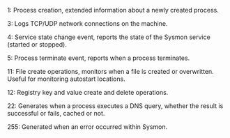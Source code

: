 1: Process creation, extended information about a newly created process.

3: Logs TCP/UDP network connections on the machine.

4: Service state change event, reports the state of the Sysmon service (started or stopped).

5: Process terminate event, reports when a process terminates.

11: File create operations, monitors when a file is created or overwritten. Useful for monitoring autostart locations.

12: Registry key and value create and delete operations.

22: Generates when a process executes a DNS query, whether the result is successful or fails, cached or not.

255: Generated when an error occurred within Sysmon.